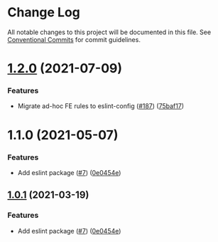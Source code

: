 # Change Log

All notable changes to this project will be documented in this file.
See [Conventional Commits](https://conventionalcommits.org) for commit guidelines.

# [1.2.0](https://github.com/crystalswap/crystal-toolkit/tree/master/packages/eslint-config-crystal/compare/@crystalswap/eslint-config-crystal@1.1.0...@crystalswap/eslint-config-crystal@1.2.0) (2021-07-09)


### Features

* Migrate ad-hoc FE rules to eslint-config ([#187](https://github.com/crystalswap/crystal-toolkit/tree/master/packages/eslint-config-crystal/issues/187)) ([75baf17](https://github.com/crystalswap/crystal-toolkit/tree/master/packages/eslint-config-crystal/commit/75baf175c8316fdfc549bc99e2bc38d65b18c5b6))





# 1.1.0 (2021-05-07)


### Features

* Add eslint package ([#7](https://github.com/crystalswap/crystal-toolkit/tree/master/packages/eslint-config-crystal/issues/7)) ([0e0454e](https://github.com/crystalswap/crystal-toolkit/tree/master/packages/eslint-config-crystal/commit/0e0454eb9a63e976934956dc5c66fbef2ce2017a))





## [1.0.1](https://github.com/crystalswap/crystal-toolkit/tree/master/packages/eslint-config-crystal/compare/@crystalswap-libs/eslint-config-crystal@1.0.1...@crystalswap-libs/eslint-config-crystal@1.0.1) (2021-03-19)


### Features

* Add eslint package ([#7](https://github.com/crystalswap/crystal-toolkit/tree/master/packages/eslint-config-crystal/issues/7)) ([0e0454e](https://github.com/crystalswap/crystal-toolkit/tree/master/packages/eslint-config-crystal/commit/0e0454eb9a63e976934956dc5c66fbef2ce2017a))
